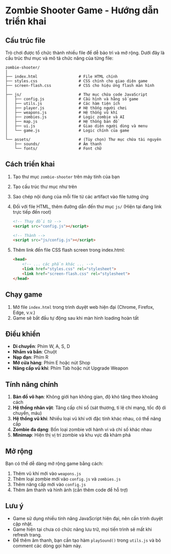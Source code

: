 # Zombie Shooter Game - Hướng dẫn triển khai

## Cấu trúc file

Trò chơi được tổ chức thành nhiều file để dễ bảo trì và mở rộng. Dưới đây là cấu trúc thư mục và mô tả chức năng của từng file:

```
zombie-shooter/
│
├── index.html                  # File HTML chính
├── styles.css                  # CSS chính cho giao diện game
├── screen-flash.css            # CSS cho hiệu ứng flash màn hình
│
├── js/                         # Thư mục chứa code JavaScript
│   ├── config.js               # Cấu hình và hằng số game
│   ├── utils.js                # Các hàm tiện ích
│   ├── player.js               # Hệ thống người chơi
│   ├── weapons.js              # Hệ thống vũ khí
│   ├── zombies.js              # Logic zombie và AI
│   ├── map.js                  # Hệ thống bản đồ
│   ├── ui.js                   # Giao diện người dùng và menu
│   └── game.js                 # Logic chính của game
│
└── assets/                     # (Tùy chọn) Thư mục chứa tài nguyên
    ├── sounds/                 # Âm thanh
    └── fonts/                  # Font chữ
```

## Cách triển khai

1. Tạo thư mục `zombie-shooter` trên máy tính của bạn

2. Tạo cấu trúc thư mục như trên

3. Sao chép nội dung của mỗi file từ các artifact vào file tương ứng

4. Đối với file HTML, thêm đường dẫn đến thư mục `js/` (Hiện tại đang link trực tiếp đến root)
   ```html
   <!-- Thay đổi từ -->
   <script src="config.js"></script>
   
   <!-- Thành -->
   <script src="js/config.js"></script>
   ```

5. Thêm link đến file CSS flash screen trong index.html:
   ```html
   <head>
       <!-- ... các phần khác ... -->
       <link href="styles.css" rel="stylesheet">
       <link href="screen-flash.css" rel="stylesheet">
   </head>
   ```

## Chạy game

1. Mở file `index.html` trong trình duyệt web hiện đại (Chrome, Firefox, Edge, v.v.)
2. Game sẽ bắt đầu tự động sau khi màn hình loading hoàn tất

## Điều khiển

- **Di chuyển**: Phím W, A, S, D
- **Nhắm và bắn**: Chuột
- **Nạp đạn**: Phím R
- **Mở cửa hàng**: Phím E hoặc nút Shop
- **Nâng cấp vũ khí**: Phím Tab hoặc nút Upgrade Weapon

## Tính năng chính

1. **Bản đồ vô hạn**: Không giới hạn không gian, độ khó tăng theo khoảng cách
2. **Hệ thống nhân vật**: Tăng cấp chỉ số (sát thương, tỉ lệ chí mạng, tốc độ di chuyển, máu)
3. **Hệ thống vũ khí**: Nhiều loại vũ khí với đặc tính khác nhau, có thể nâng cấp
4. **Zombie đa dạng**: Bốn loại zombie với hành vi và chỉ số khác nhau
5. **Minimap**: Hiện thị vị trí zombie và khu vực đã khám phá

## Mở rộng

Bạn có thể dễ dàng mở rộng game bằng cách:

1. Thêm vũ khí mới vào `weapons.js`
2. Thêm loại zombie mới vào `config.js` và `zombies.js`
3. Thêm nâng cấp mới vào `config.js`
4. Thêm âm thanh và hình ảnh (cần thêm code để hỗ trợ)

## Lưu ý

- Game sử dụng nhiều tính năng JavaScript hiện đại, nên cần trình duyệt cập nhật.
- Game hiện tại chưa có chức năng lưu trữ, mọi tiến trình sẽ mất khi refresh trang.
- Để thêm âm thanh, bạn cần tạo hàm `playSound()` trong `utils.js` và bỏ comment các dòng gọi hàm này.
